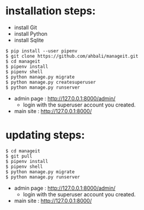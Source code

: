 # installation steps:
- install Git
- install Python
- install Sqlite
```Shell
$ pip install --user pipenv
$ git clone https://github.com/ahbali/manageit.git
$ cd manageit
$ pipenv install
$ pipenv shell
$ python manage.py migrate
$ python manage.py createsuperuser
$ python manage.py runserver
```
- admin page : http://127.0.0.1:8000/admin/
  - login with the superuser account you created.
- main site : http://127.0.0.1:8000/

# updating steps:
```Shell
$ cd manageit
$ git pull
$ pipenv install
$ pipenv shell
$ python manage.py migrate
$ python manage.py runserver
```
- admin page : http://127.0.0.1:8000/admin/
  - login with the superuser account you created.
- main site : http://127.0.0.1:8000/